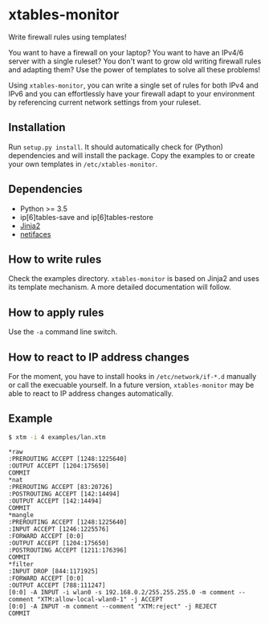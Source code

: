 # xtables-monitor
Write firewall rules using templates!

You want to have a firewall on your laptop? You want to have an IPv4/6 server with a single ruleset? You don't want to grow old writing firewall rules and adapting them? Use the power of templates to solve all these problems!

Using `xtables-monitor`, you can write a single set of rules for both IPv4 and IPv6 and you can effortlessly have your firewall adapt to your environment by referencing current network settings from your ruleset.

## Installation
Run `setup.py install`. It should automatically check for (Python) dependencies and will install the package.
Copy the examples to or create your own templates in `/etc/xtables-monitor`.

## Dependencies
* Python >= 3.5
* ip[6]tables-save and ip[6]tables-restore
* [Jinja2](http://jinja.pocoo.org/)
* [netifaces](https://pypi.python.org/pypi/netifaces)

## How to write rules
Check the examples directory. `xtables-monitor` is based on Jinja2 and uses its template mechanism. A more detailed documentation will follow.

## How to apply rules
Use the `-a` command line switch.

## How to react to IP address changes
For the moment, you have to install hooks in `/etc/network/if-*.d` manually or call the execuable yourself. In a future version, `xtables-monitor` may be able to react to IP address changes automatically.

## Example
``` bash
$ xtm -i 4 examples/lan.xtm
```

```
*raw
:PREROUTING ACCEPT [1248:1225640]
:OUTPUT ACCEPT [1204:175650]
COMMIT
*nat
:PREROUTING ACCEPT [83:20726]
:POSTROUTING ACCEPT [142:14494]
:OUTPUT ACCEPT [142:14494]
COMMIT
*mangle
:PREROUTING ACCEPT [1248:1225640]
:INPUT ACCEPT [1246:1225576]
:FORWARD ACCEPT [0:0]
:OUTPUT ACCEPT [1204:175650]
:POSTROUTING ACCEPT [1211:176396]
COMMIT
*filter
:INPUT DROP [844:1171925]
:FORWARD ACCEPT [0:0]
:OUTPUT ACCEPT [788:111247]
[0:0] -A INPUT -i wlan0 -s 192.168.0.2/255.255.255.0 -m comment --comment "XTM:allow-local-wlan0-1" -j ACCEPT
[0:0] -A INPUT -m comment --comment "XTM:reject" -j REJECT
COMMIT
```
